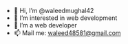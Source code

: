 - 👋 Hi, I’m @waleedmughal42
- 👀 I’m interested in web development
- 🌱 I’m a web developer
- 📫 Mail me: waleed48581@gmail.com

<!---
waleedmughal42/waleedmughal42 is a ✨ special ✨ repository because its `README.md` (this file) appears on your GitHub profile.
You can click the Preview link to take a look at your changes.
--->

